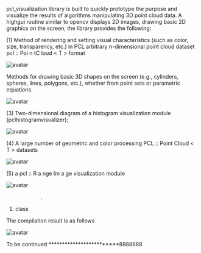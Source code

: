  pcl_visualization library is built to quickly prototype the purpose and visualize the results of algorithms manipulating 3D point cloud data. A highgui routine similar to opencv displays 2D images, drawing basic 2D graphics on the screen, the library provides the following: 

 (1) Method of rendering and setting visual characteristics (such as color, size, transparency, etc.) in PCL arbitrary n-dimensional point cloud dataset pcl :: Poi n tC loud < T > format 

 ![avatar]( 976394-20170225162703507-224431255.jpg) 

 Methods for drawing basic 3D shapes on the screen (e.g., cylinders, spheres, lines, polygons, etc.), whether from point sets or parametric equations. 

 ![avatar]( 976394-20170225163254476-1117619011.jpg) 

 (3) Two-dimensional diagram of a histogram visualization module (pclhistogramvisualizer); 

 ![avatar]( 976394-20170225163411148-291383248.jpg) 

 (4) A large number of geometric and color processing PCL :: Point Cloud < T > datasets 

 ![avatar]( 976394-20170225163519710-713569465.jpg) 

 (5) a pcl :: R a nge Im a ge visualization module 

 ![avatar]( 976394-20170225163609163-124442403.jpg) 

                        . 

 1. class 

 The compilation result is as follows 

 ![avatar]( 976394-20170226133555804-680722212.png) 

 To be continued *************************8888888 

